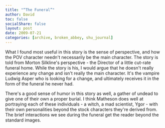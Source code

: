 ```yaml
---
title: "“The Funeral”"
author: David
toc: false
socialShare: false
layout: post
date: 2009-07-21
categories: [archive, broken_abbey, shu_journal]
---
```


What I found most useful in this story is the sense of perspective, and how the
POV character needn't necessarily be the main character. The story is told from
Morton Silkline's perspective - the Director of a little cut-rate funeral home.
While the story is his, I would argue that he doesn't really experience any
change and isn't really the main character. It's the vampire Ludwig Asper who is
looking for a change, and ultimately receives it in the form of the funeral he
never had.

There's a good sense of humor in this story as well, a gather of undead to give
one of their own a proper burial. I think Matheson does well at portraying each
of these individuals - a witch, a mad scientist, Ygor - with their own
personalities beyond the stock characters they're derived from. The brief
interactions we see during the funeral get the reader beyond the standard
images.
